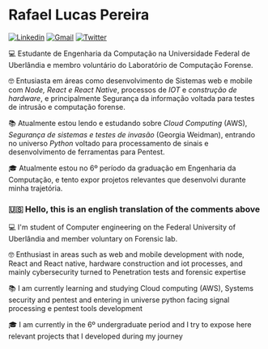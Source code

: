 
# Rafael Lucas Pereira

[![Linkedin](https://img.shields.io/badge/-Rafael%20Lucas%20Pereira-007bb6?style=flat-square&logo=Linkedin&logoColor=white)](https://www.linkedin.com/in/rafael-lucas-pereira-350590186/) [![Gmail](https://img.shields.io/badge/-pereira.rafael.dev@gmail.com-da4d39?style=flat-square&logo=Gmail&logoColor=white)](mailto:pereira.rafael.dev@gmail.com) [![Twitter](https://img.shields.io/badge/-@Rafael_LucasP-00aced?style=flat-square&logo=Twitter&logoColor=white)](https://twitter.com/Rafael_LucasP)


 💻 Estudante de Engenharia da Computação na Universidade Federal de Uberlândia e membro voluntário do Laboratório de Computação Forense.

🤓 Entusiasta em áreas como desenvolvimento de Sistemas web e mobile com *Node, React e React Native*, processos de *IOT* e *construção de hardware*, e principalmente Segurança da informação voltada para testes de intrusão e computação forense.

📚 Atualmente estou lendo e estudando sobre *Cloud Computing* (AWS), *Segurança de sistemas e testes de invasão* (Georgia Weidman), entrando no universo *Python* voltado para processamento de sinais e desenvolvimento de ferramentas para Pentest.

🎓️ Atualmente estou no 6º período da graduação em  Engenharia da Computação, e tento expor projetos relevantes que desenvolvi durante minha trajetória.

### 🇺🇸 Hello, this is an english translation of the comments above

💻 I'm student of Computer engineering on the Federal University of Uberlândia and member voluntary on Forensic lab.

🤓 Enthusiast in areas such as web and mobile development with node, React and React native, hardware construction and iot processes, and mainly cybersecurity turned to Penetration tests and forensic expertise

📚 I am currently learning and studying  Cloud computing (AWS), Systems security and pentest and entering in universe python facing signal processing e pentest tools development

🎓️ I am currently in the 6º undergraduate period and I try to expose here relevant projects that I developed during my journey
